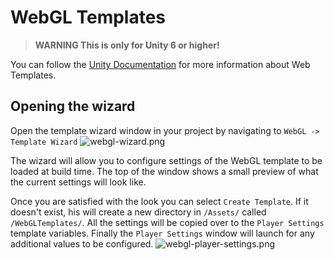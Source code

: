 # WebGL Templates

> **WARNING This is only for Unity 6 or higher!**

You can follow the [Unity Documentation](https://docs.unity3d.com/Manual/web-templates-add.html) for more information about Web Templates.

## Opening the wizard
Open the template wizard window in your project by navigating to `WebGL -> Template Wizard`
![webgl-wizard.png](../Documentation~/Images/webgl-wizard.png)

The wizard will allow you to configure settings of the WebGL template to be loaded at build time. The top of the window shows a small preview of what the current settings will look like.

Once you are satisfied with the look you can select `Create Template`.  If it doesn't exist, his will create a new directory in `/Assets/` called `/WebGLTemplates/`.  All the settings will be copied over to the `Player Settings` template variables.  Finally the `Player Settings` window will launch for any additional values to be configured.
![webgl-player-settings.png](../Documentation~/Images/webgl-player-settings.png)